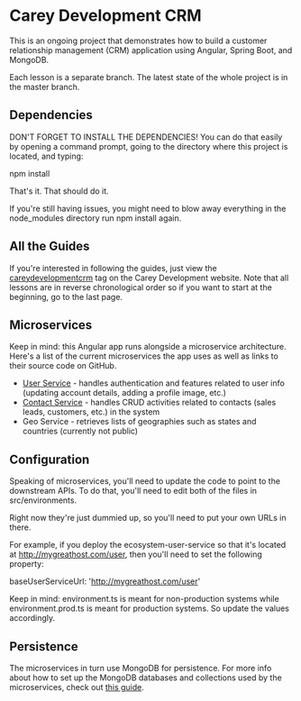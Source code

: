 # Carey Development CRM
This is an ongoing project that demonstrates how to build a customer relationship management (CRM) application
using Angular, Spring Boot, and MongoDB.

Each lesson is a separate branch. The latest state of the whole project is in the master branch.

## Dependencies
DON'T FORGET TO INSTALL THE DEPENDENCIES! You can do that easily by opening a command prompt, going to
the directory where this project is located, and typing:

npm install

That's it. That should do it.

If you're still having issues, you might need to blow away everything in the node_modules directory
run npm install again.

## All the Guides
If you're interested in following the guides, just view the 
<a href="https://careydevelopment.us/tag/careydevelopmentcrm" target="_blank">careydevelopmentcrm</a>
tag on the Carey Development website. Note that all lessons are in reverse chronological order 
so if you want to start at the beginning, go to the last page.

## Microservices
Keep in mind: this Angular app runs alongside a microservice architecture. Here's a list of the current
microservices the app uses as well as links to their source code on GitHub.

* <a href="https://github.com/careydevelopment/ecosystem-user-service">User Service</a> - handles authentication and features related to user info (updating account details, adding a profile image, etc.)
* <a href="https://github.com/careydevelopment/contact-service">Contact Service</a> - handles CRUD activities related to contacts (sales leads, customers, etc.) in the system
* Geo Service - retrieves lists of geographies such as states and countries (currently not public)

## Configuration
Speaking of microservices, you'll need to update the code to point to the downstream APIs. To do that,
you'll need to edit both of the files in src/environments. 

Right now they're just dummied up, so you'll need to put your own URLs in there.

For example, if you deploy the ecosystem-user-service so that it's located at http://mygreathost.com/user,
then you'll need to set the following property:

baseUserServiceUrl: 'http://mygreathost.com/user'

Keep in mind: environment.ts is meant for non-production systems while environment.prod.ts is meant
for production systems. So update the values accordingly.

## Persistence
The microservices in turn use MongoDB for persistence. For more info about how to set up the MongoDB
databases and collections used by the microservices, check out 
<a href="https://careydevelopment.us/blog/how-to-store-user-credentials-with-spring-boot-and-mongodb">this guide</a>.
